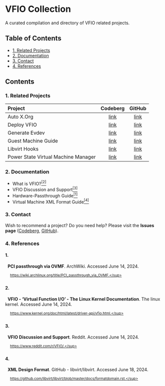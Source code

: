 # VFIO Collection
A curated compilation and directory of VFIO related projects.

## Table of Contents
- [1. Related Projects](#1-related-projects)
- [2. Documentation](#2-documentation)
- [3. Contact](#3-contact)
- [4. References](#4-references)

## Contents
### 1. Related Projects
| Project                             | Codeberg                  | GitHub                  |
| :---                                | :---:                     | :---:                   |
| Auto X.Org                          | [link][related-codeberg1] | [link][related-github1] |
| Deploy VFIO                         | [link][related-codeberg2] | [link][related-github2] |
| Generate Evdev                      | [link][related-codeberg3] | [link][related-github3] |
| Guest Machine Guide                 | [link][related-codeberg4] | [link][related-github4] |
| Libvirt Hooks                       | [link][related-codeberg5] | [link][related-github5] |
| Power State Virtual Machine Manager | [link][related-codeberg6] | [link][related-github6] |

[related-codeberg1]: https://codeberg.org/portellam/auto-xorg
[related-github1]:   https://github.com/portellam/auto-xorg
[related-codeberg2]: https://codeberg.org/portellam/deploy-VFIO
[related-github2]:   https://github.com/portellam/deploy-VFIO
[related-codeberg3]: https://codeberg.org/portellam/generate-evdev
[related-github3]:   https://github.com/portellam/generate-evdev
[related-codeberg4]: https://codeberg.org/portellam/guest-machine-guide
[related-github4]:   https://github.com/portellam/guest-machine-guide
[related-codeberg5]: https://codeberg.org/portellam/libvirt-hooks
[related-github5]:   https://github.com/portellam/libvirt-hooks
[related-codeberg6]: https://codeberg.org/portellam/powerstate-virtmanager
[related-github6]:   https://github.com/portellam/powerstate-virtmanager

### 2. Documentation
- What is VFIO?[<sup>[2]</sup>](#2)
- VFIO Discussion and Support[<sup>[3]</sup>](#3)
- Hardware-Passthrough Guide[<sup>[1]</sup>](#1)
- Virtual Machine XML Format Guide[<sup>[4]</sup>](#4)

### 3. Contact
Wish to recommend a project? Do you
need help? Please visit the **Issues page** ([Codeberg][contact-codeberg],
[GitHub][contact-github]).

[contact-codeberg]: https://codeberg.org/portellam/vfio-collection/issues
[contact-github]:   https://github.com/portellam/vfio-collection/issues

### 4. References
#### 1.
&nbsp;&nbsp;**PCI passthrough via OVMF**. ArchWiki. Accessed June 14, 2024.

&nbsp;&nbsp;&nbsp;&nbsp;<sup>https://wiki.archlinux.org/title/PCI_passthrough_via_OVMF.</sup>

#### 2.
&nbsp;&nbsp;**VFIO - ‘Virtual Function I/O’ - The Linux Kernel Documentation**.
The linux kernel. Accessed June 14, 2024.

&nbsp;&nbsp;&nbsp;&nbsp;<sup>https://www.kernel.org/doc/html/latest/driver-api/vfio.html.</sup>

#### 3.
&nbsp;&nbsp;**VFIO Discussion and Support**. Reddit. Accessed June 14, 2024.

&nbsp;&nbsp;&nbsp;&nbsp;<sup>https://www.reddit.com/r/VFIO/.</sup>

#### 4.
&nbsp;&nbsp;**XML Design Format**. GitHub - libvirt/libvirt. Accessed June 18, 2024.

&nbsp;&nbsp;&nbsp;&nbsp;<sup>https://github.com/libvirt/libvirt/blob/master/docs/formatdomain.rst.</sup>
